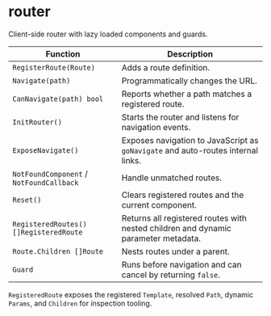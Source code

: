 # router

Client-side router with lazy loaded components and guards.

| Function | Description |
| --- | --- |
| `RegisterRoute(Route)` | Adds a route definition. |
| `Navigate(path)` | Programmatically changes the URL. |
| `CanNavigate(path) bool` | Reports whether a path matches a registered route. |
| `InitRouter()` | Starts the router and listens for navigation events. |
| `ExposeNavigate()` | Exposes navigation to JavaScript as `goNavigate` and auto-routes internal links. |
| `NotFoundComponent` / `NotFoundCallback` | Handle unmatched routes. |
| `Reset()` | Clears registered routes and the current component. |
| `RegisteredRoutes() []RegisteredRoute` | Returns all registered routes with nested children and dynamic parameter metadata. |
| `Route.Children []Route` | Nests routes under a parent. |
| `Guard` | Runs before navigation and can cancel by returning `false`. |

`RegisteredRoute` exposes the registered `Template`, resolved `Path`, dynamic `Params`, and `Children` for inspection tooling.

